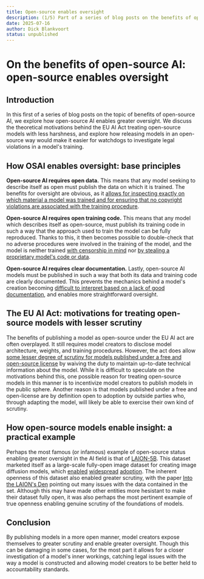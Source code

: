 ```yaml
---
title: Open-source enables oversight
description: (1/5) Part of a series of blog posts on the benefits of open-source AI.
date: 2025-07-16
author: Dick Blankvoort
status: unpublished
---
```

# On the benefits of open-source AI: open-source enables oversight
<author :author="author"></author>

## Introduction
In this first of a series of blog posts on the topic of benefits of open-source AI, we explore how open-source AI enables greater oversight. We discuss the theoretical motivations behind the EU AI Act treating open-source models with less harshness, and explore how releasing models in an open-source way would make it easier for watchdogs to investigate legal violations in a model's training.

## How OSAI enables oversight: base principles
**Open-source AI requires open data.** This means that any model seeking to describe itself as open must publish the data on which it is trained. The benefits for oversight are obvious, as it [allows for inspecting exactly on which material a model was trained and for ensuring that no copyright violations are associated with the training procedure](https://arxiv.org/abs/2311.03449).

**Open-source AI requires open training code.** This means that any model which describes itself as open-source, must publish its training code in such a way that the approach used to train the model can be fully reproduced. Thanks to this, it then becomes possible to double-check that no adverse procedures were involved in the training of the model, and the model is neither trained [with censorship in mind](https://acrlog.org/2025/07/21/we-couldnt-generate-an-answer-for-your-question/) nor [by stealing a proprietary model's code or data](https://techstartups.com/2025/02/03/did-openai-steal-deepseeks-code-o3-mini-reasoning-in-chinese-sparks-ai-theft-controversy-over-alleged-copy-and-paste/).

**Open-source AI requires clear documentation.** Lastly, open-source AI models must be published in such a way that both its data and training code are clearly documented. This prevents the mechanics behind a model's creation becoming [difficult to interpret based on a lack of good documentation](https://www.sciencedirect.com/science/article/abs/pii/S0164121225001207), and enables more straightforward oversight.

## The EU AI Act: motivations for treating open-source models with lesser scrutiny
The benefits of publishing a model as open-source under the EU AI act are often overplayed. It still requires model creators to disclose model architecture, weights, and training procedures. However, the act does allow [some lesser degree of scrutiny for models published under a free and open-source license](https://www.jdsupra.com/legalnews/the-eu-ai-act-open-source-exceptions-9085314/) by waiving the duty to maintain up-to-date technical information about the model. While it is difficult to speculate on the motivations behind this, one possible reason for treating open-source models in this manner is to incentivize model creators to publish models in the public sphere. Another reason is that models published under a free and open-license are by definition open to adoption by outside parties who, through adapting the model, will likely be able to exercise their own kind of scrutiny.

## How open-source models enable insight: a practical example
Perhaps the most famous (or infamous) example of open-source status enabling greater oversight in the AI field is that of [LAION-5B](https://arxiv.org/abs/2210.08402). This dataset marketed itself as a large-scale fully-open image dataset for creating image diffusion models, which [enabled](https://github.com/CompVis/stable-diffusion) [widespread](https://arxiv.org/abs/2409.11340) [adoption](https://github.com/superhero-7/AltDiffusion). The inherent openness of this dataset also enabled greater scrutiny, with the paper [Into the LAION's Den](https://arxiv.org/abs/2311.03449) pointing out many issues with the data contained in the set. Although this may have made other entities more hesistant to make their dataset fully open, it was also perhaps the most pertinent example of true openness enabling genuine scrutiny of the foundations of models.
<!-- TODO make this point land better. How to describe the damage it did to openness while also clearly stating that it allowed for greater scrutiny, _which is good_? -->

## Conclusion
By publishing models in a more open manner, model creators expose themselves to greater scrutiny and enable greater oversight. Though this can be damaging in some cases, for the most part it allows for a closer investigation of a model's inner workings, catching legal issues with the way a model is constructed and allowing model creators to be better held to accountability standards.
<!-- TODO streamline. -->